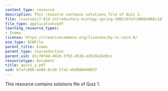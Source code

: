 ```yaml
---
content_type: resource
description: This resource contains solutions file of Quiz 1.
file: /courses/7-014-introductory-biology-spring-2005/b7afc686be066c101fa2ebd888448837_quiz1_s.pdf
file_type: application/pdf
learning_resource_types:
- Exams
license: https://creativecommons.org/licenses/by-nc-sa/4.0/
ocw_type: OCWFile
parent_title: Exams
parent_type: CourseSection
parent_uid: d1c70f4d-402d-3fb3-4538-ed519e2430cc
resourcetype: Document
title: quiz1_s.pdf
uid: b7afc686-be06-6c10-1fa2-ebd888448837
---
```

This resource contains solutions file of Quiz 1.